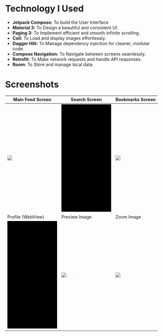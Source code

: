 # **Technology I Used**

- **Jetpack Compose:** To build the User Interface
- **Material 3:** To Design a beautiful and consistent UI.
- **Paging 3:** To Implement efficient and smooth infinite scrolling.
- **Coil:** To Load and display images effortlessly.
- **Dagger Hilt:** To Manage dependency injection for cleaner, modular code.
- **Compose Navigation:** To Navigate between screens seamlessly.
- **Retrofit:** To Make network requests and handle API responses.
- **Room:** To Store and manage local data.

# **Screenshots** 

| Main Feed Screen                  | Search Screen                     | Bookmarks Screen                  |
|-----------------------------------|-----------------------------------|-----------------------------------|
| <img width="160" src="./readme-assets/2.gif"> | <img width="160" src="./readme-assets/7.gif"> | <img width="160" src="./readme-assets/8.gif"> |
| Profile (WebView)                 | Preview Image                     | Zoom Image                        |
| <img width="160" src="./readme-assets/6.gif"> | <img width="160" src="./readme-assets/3.gif"> | <img width="160" src="./readme-assets/4.gif"> |

